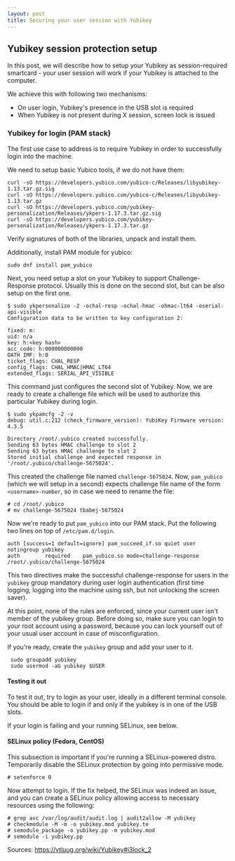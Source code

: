 ```yaml
---
layout: post
title: Securing your user session with Yubikey
---
```


## Yubikey session protection setup

In this post, we will describe how to setup your Yubikey as session-required
smartcard - your user session will work if your Yubikey is attached to the
computer.

We achieve this with following two mechanisms:

* On user login, Yubikey's presence in the USB slot is required
* When Yubikey is not present during X session, screen lock is issued

### Yubikey for login (PAM stack)

The first use case to address is to require Yubikey in order to successfully
login into the machine.

We need to setup basic Yubico tools, if we do not have them:

    curl -sO https://developers.yubico.com/yubico-c/Releases/libyubikey-1.13.tar.gz.sig
    curl -sO https://developers.yubico.com/yubico-c/Releases/libyubikey-1.13.tar.gz
    curl -sO https://developers.yubico.com/yubikey-personalization/Releases/ykpers-1.17.3.tar.gz.sig
    curl -sO https://developers.yubico.com/yubikey-personalization/Releases/ykpers-1.17.3.tar.gz

Verify signatures of both of the libraries, unpack and install them.

Additionally, install PAM module for yubico:

    sudo dnf install pam_yubico

Next, you need setup a slot on your Yubikey to support Challenge-Response
protocol. Usually this is done on the second slot, but can be also setup on the
first one.

    $ sudo ykpersonalize -2 -ochal-resp -ochal-hmac -ohmac-lt64 -oserial-api-visible
    Configuration data to be written to key configuration 2:
    
    fixed: m:
    uid: n/a
    key: h:<key hash>
    acc_code: h:000000000000
    OATH IMF: h:0
    ticket_flags: CHAL_RESP
    config_flags: CHAL_HMAC|HMAC_LT64
    extended_flags: SERIAL_API_VISIBLE

This command just configures the second slot of Yubikey. Now, we are ready to
create a challenge file which will be used to authorize this particular Yubikey
during login.

    $ sudo ykpamcfg -2 -v
    debug: util.c:212 (check_firmware_version): YubiKey Firmware version: 4.3.5
    
    Directory /root/.yubico created successfully.
    Sending 63 bytes HMAC challenge to slot 2
    Sending 63 bytes HMAC challenge to slot 2
    Stored initial challenge and expected response in '/root/.yubico/challenge-5675024'.

This created the challenge file named `challenge-5675024`. Now, `pam_yubico`
(which we will setup in a second) expects challenge file name of the form
`<username>-number`, so in  case we need to rename the file:

    # cd /root/.yubico
    # mv challenge-5675024 tbabej-5675024

Now we're ready to put `pam_yubico` into our PAM stack. Put the following two
lines on top of `/etc/pam.d/login`.

    auth [success=1 default=ignore] pam_succeed_if.so quiet user notingroup yubikey
    auth		required	pam_yubico.so mode=challenge-response /root/.yubico/challenge-5675024

This two directives make the successful challenge-response for users in the
`yubikey` group mandatory during user login authentication (first time logging,
logging into the machine using ssh, but not unlocking the screen saver).

At this point, none of the rules are enforced, since your current user isn't
member of the yubikey group. Before doing so, make sure you can login to your
root account using a password, because you can lock yourself out of your usual
user account in case of misconfiguration.

If you're ready, create the `yubikey` group and add your user to it.

     sudo groupadd yubikey
     sudo usermod -aG yubikey $USER

#### Testing it out

To test it out, try to login as your user, ideally in a different terminal
console. You should be able to login if and only if the yubikey is in one of
the USB slots.

If your login is failing and your running SELinux, see below.

#### SELinux policy (Fedora, CentOS)

This subsection is important if you're running a SELinux-powered distro.
Temporarily disable the SELinux protection by going into permissive mode.

    # setenforce 0

Now attempt to login. If the fix helped, the SELinux was indeed an issue, and
you can create a SELinux policy allowing access to necessary resources using
the following:

    # grep avc /var/log/audit/audit.log | audit2allow -M yubikey
    # checkmodule -M -m -o yubikey.mod yubikey.te
    # semodule_package -o yubikey.pp -m yubikey.mod
    # semodule -i yubikey.pp

Sources:
https://vtluug.org/wiki/Yubikey#i3lock_2
